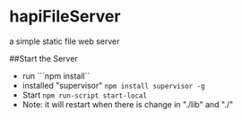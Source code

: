 hapiFileServer
==============

a simple static file web server

##Start the Server

* run ```npm install``
* installed "supervisor" ```npm install supervisor -g```
* Start ```npm run-script start-local```
* Note: it will restart when there is change in "./lib" and "./"
